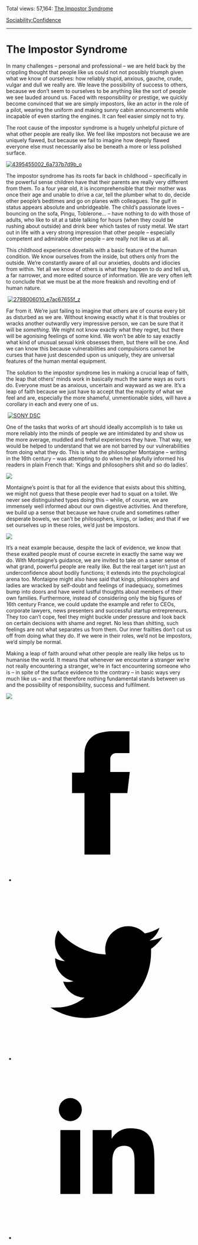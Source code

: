 Total views: 57,164: [The Impostor Syndrome](https://www.theschooloflife.com/thebookoflife/the-impostor-syndrome/)

[Sociability:](https://www.theschooloflife.com/thebookoflife/category/sociability/)[Confidence](https://www.theschooloflife.com/thebookoflife/category/sociability/confidence/)

* * *

# The Impostor Syndrome
<style>
						.alignnone {
  display: block;
  margin-left: auto;
  margin-right: auto;
  align: center:
}

.addtoany_share_save_container {
display:none;
}

.wp-block-image {
		display: block;
  margin-left: auto;
  margin-right: auto;
  width: 50%;
}

.aligncenter {
display: block;
  margin-left: auto;
  margin-right: auto;
  align: center:
}

@media only screen and (max-width: 500px) {
  .wp-block-image {
		display: block;
  margin-left: auto;
  margin-right: auto;
  width: 100%;
} }

h1 {max-width: 600px !important;
}
.s18-single-post .content-area .site-main article .post-cat-header-display + .old-wrapper p {
    font-size: 1.200em
}
						</style>

In many challenges – personal and professional – we are held back by the crippling thought that people like us could not not possibly triumph given what we know of ourselves: how reliably stupid, anxious, gauche, crude, vulgar and dull we really are. We leave the possibility of success to others, because we don’t seem to ourselves to be anything like the sort of people we see lauded around us. Faced with responsibility or prestige, we quickly become convinced that we are simply impostors, like an actor in the role of a pilot, wearing the uniform and making sunny cabin announcements while incapable of even starting the engines. It can feel easier simply not to try.

The root cause of the impostor syndrome is a hugely unhelpful picture of what other people are really like. We feel like impostors not because we are uniquely flawed, but because we fail to imagine how deeply flawed everyone else must necessarily also be beneath a more or less polished surface.

[![4395455002_6a737b7d9b_o](https://www.theschooloflife.com/thebookoflife/wp-content/uploads/2016/05/4395455002_6a737b7d9b_o.jpg)](http://www.thebookoflife.org/wp-content/uploads/2016/05/4395455002_6a737b7d9b_o.jpg)

The impostor syndrome has its roots far back in childhood – specifically in the powerful sense children have that their parents are really very different from them. To a four year old, it is incomprehensible that their mother was once their age and unable to drive a car, tell the plumber what to do, decide other people’s bedtimes and go on planes with colleagues. The gulf in status appears absolute and unbridgeable. The child’s passionate loves – bouncing on the sofa, Pingu, Toblerone… – have nothing to do with those of adults, who like to sit at a table talking for hours (when they could be rushing about outside) and drink beer which tastes of rusty metal. We start out in life with a very strong impression that other people – especially competent and admirable other people – are really not like us at all.

This childhood experience dovetails with a basic feature of the human condition. We know ourselves from the inside, but others only from the outside. We’re constantly aware of all our anxieties, doubts and idiocies from within. Yet all we know of others is what they happen to do and tell us, a far narrower, and more edited source of information. We are very often left to conclude that we must be at the more freakish and revolting end of human nature.

&nbsp;[![2798006010_e7ac67655f_z](https://www.theschooloflife.com/thebookoflife/wp-content/uploads/2016/05/2798006010_e7ac67655f_z.jpg)](http://www.thebookoflife.org/wp-content/uploads/2016/05/2798006010_e7ac67655f_z.jpg)

Far from it. We’re just failing to imagine that others are of course every bit as disturbed as we are. Without knowing exactly what it is that troubles or wracks another outwardly very impressive person, we can be sure that it will be _something_. We might not know exactly what they regret, but there will be agonising feelings of some kind. We won’t be able to say exactly what kind of unusual sexual kink obsesses them, but there will be one. And we can know this because vulnerabilities and compulsions cannot be curses that have just descended upon us uniquely, they are universal features of the human mental equipment.

The solution to the impostor syndrome lies in making a crucial leap of faith, the leap that others’ minds work in basically much the same ways as ours do. Everyone must be as anxious, uncertain and wayward as we are. It’s a leap of faith because we just have to accept that the majority of what we feel and are, especially the more shameful, unmentionable sides, will have a corollary in each and every one of us.

&nbsp;[![SONY DSC](https://www.theschooloflife.com/thebookoflife/wp-content/uploads/2016/05/4414878066_4e38468cd1_b.jpg)](http://www.thebookoflife.org/wp-content/uploads/2016/05/4414878066_4e38468cd1_b.jpg)

One of the tasks that works of art should ideally accomplish is to take us more reliably into the minds of people we are intimidated by and show us the more average, muddled and fretful experiences they have. That way, we would be helped to understand that we are not barred by our vulnerabilities from doing what they do. This is what the philosopher Montaigne – writing in the 16th century – was attempting to do when he playfully informed his readers in plain French that: ‘Kings and philosophers shit and so do ladies’.

![](http://3.bp.blogspot.com/-BHOFNyer7DE/UFwq7M9L4BI/AAAAAAAAAbM/OHvoicpeP0U/s1600/medwomenatwork1-pisan.jpg)

Montaigne’s point is that for all the evidence that exists about this shitting, we might not guess that these people ever had to squat on a toilet. We never see distinguished types doing this – while, of course, we are immensely well informed about our own digestive activities. And therefore, we build up a sense that because we have crude and sometimes rather desperate bowels, we can’t be philosophers, kings, or ladies; and that if we set ourselves up in these roles, we’d just be impostors.

![](http://www.experience-it-all.com/wp-content/uploads/2011/01/googleexecs.jpg)

It’s a neat example because, despite the lack of evidence, we know that these exalted people must of course excrete in exactly the same way we do. With Montaigne’s guidance, we are invited to take on a saner sense of what grand, powerful people are really like. But the real target isn’t just an underconfidence about bodily functions; it extends into the psychological arena too. Montaigne might also have said that kings, philosophers and ladies are wracked by self-doubt and feelings of inadequacy, sometimes bump into doors and have weird lustful thoughts about members of their own families. Furthermore, instead of considering only the big figures of 16th century France, we could update the example and refer to CEOs, corporate lawyers, news presenters and successful startup entrepreneurs. They too can’t cope, feel they might buckle under pressure and look back on certain decisions with shame and regret. No less than shitting, such feelings are not what separates us from them. Our inner frailties don’t cut us off from doing what they do. If we were in their roles, we’d not be impostors, we’d simply be normal.

Making a leap of faith around what other people are really like helps us to humanise the world. It means that whenever we encounter a stranger we’re not really encountering a stranger, we’re in fact encountering someone who is – in spite of the surface evidence to the contrary – in basic&nbsp;ways very much like us – and that therefore nothing fundamental stands between us and the possibility of responsibility, success and fulfilment.

[![](https://img.youtube.com/vi/eqhUHyVpAwE/0.jpg)](https://www.youtube.com/embed/eqhUHyVpAwE '')
<style>
    .iframe-class { display: block !important; }
</style>

- [<svg xmlns="http://www.w3.org/2000/svg" viewbox="0 0 26 26"><title>Facebook</title>
                    <g>
                        <path d="M8.38,10H9.92c.2,0,.29,0,.29-.28,0-.82,0-1.64,0-2.46a3.05,3.05,0,0,1,2.57-3.15A7.22,7.22,0,0,1,14,3.95c.86,0,1.71,0,2.57,0h.25v3.2h-2A.85.85,0,0,0,14,8c0,.62,0,1.24,0,1.91h2.87L16.51,13H14v9H10.21V13H8.38Z"></path>
                    </g>
                </svg>](http://www.facebook.com/sharer/sharer.php?u=https://www.theschooloflife.com/thebookoflife/the-impostor-syndrome/)
- [<svg xmlns="http://www.w3.org/2000/svg" viewbox="0 0 26 26"><title>Twitter</title>
                    <path d="M21.69,7.9a6.75,6.75,0,0,1-1.94.53,3.39,3.39,0,0,0,1.48-1.87,6.76,6.76,0,0,1-2.14.82,3.38,3.38,0,0,0-5.75,3.08,9.59,9.59,0,0,1-7-3.53,3.38,3.38,0,0,0,1,4.51A3.36,3.36,0,0,1,5.89,11v0A3.38,3.38,0,0,0,8.6,14.37a3.39,3.39,0,0,1-1.53.06,3.38,3.38,0,0,0,3.15,2.35A6.78,6.78,0,0,1,6,18.22a6.87,6.87,0,0,1-.81,0A9.6,9.6,0,0,0,20,10.08q0-.22,0-.44A6.86,6.86,0,0,0,21.69,7.9Z"></path>
                </svg>](http://twitter.com/share?url=https://www.theschooloflife.com/thebookoflife/the-impostor-syndrome/&text=&via=theschooloflife)
- [<svg xmlns="http://www.w3.org/2000/svg" viewbox="0 0 26 26"><title>LinkedIn</title>
<path class="cls-2" d="M6.67,10H9.58v9.36H6.67ZM8.13,5.32A1.69,1.69,0,1,1,6.44,7,1.69,1.69,0,0,1,8.13,5.32"></path><path class="cls-2" d="M11.41,10H14.2v1.28h0A3.06,3.06,0,0,1,17,9.75c2.95,0,3.49,1.94,3.49,4.46v5.14H17.57V14.79c0-1.09,0-2.48-1.51-2.48s-1.75,1.18-1.75,2.4v4.63H11.41Z"></path></svg>](https://www.linkedin.com/shareArticle?mini=true&url=https://www.theschooloflife.com/thebookoflife/the-impostor-syndrome/)
